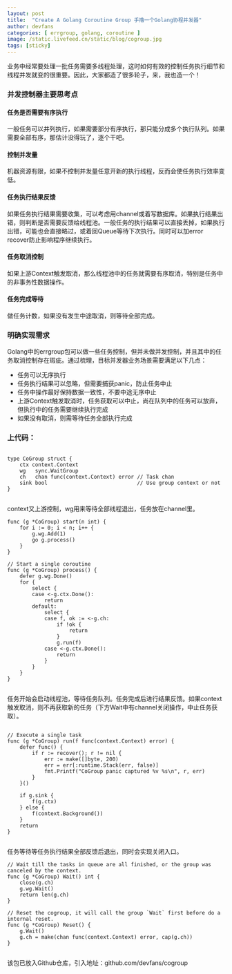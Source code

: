 ```yaml
---
layout: post
title:  "Create A Golang Coroutine Group 手撸一个Golang协程并发器"
author: devfans
categories: [ errgroup, golang, coroutine ]
image: /static.livefeed.cn/static/blog/cogroup.jpg
tags: [sticky]
---
```


业务中经常要处理一批任务需要多线程处理，这时如何有效的控制任务执行细节和线程并发就变的很重要。因此，大家都造了很多轮子，来，我也造一个！

### 并发控制器主要思考点

#### 任务是否需要有序执行
一般任务可以并列执行，如果需要部分有序执行，那只能分成多个执行队列。如果需要全部有序，那估计没得玩了，逐个干吧。

#### 控制并发量
机器资源有限，如果不控制并发量任意开新的执行线程，反而会使任务执行效率变低。

#### 任务执行结果反馈
如果任务执行结果需要收集，可以考虑用channel或着写数据库。如果执行结果出错，则判断是否需要反馈给线程池。一般任务的执行结果可以直接丢掉，如果执行出错，可能也会直接略过，或着回Queue等待下次执行。同时可以加error recover防止影响程序继续执行。

#### 任务取消控制
如果上游Context触发取消，那么线程池中的任务就需要有序取消，特别是任务中的非事务性数据操作。

#### 任务完成等待
做任务计数，如果没有发生中途取消，则等待全部完成。


### 明确实现需求

Golang中的errgroup包可以做一些任务控制，但并未做并发控制，并且其中的任务取消控制存在瑕疵。通过梳理，目标并发器业务场景需要满足以下几点：

- 任务可以无序执行
- 任务执行结果可以忽略，但需要捕获panic，防止任务中止
- 任务中操作最好保持数据一致性，不要中途无序中止
- 上游Context触发取消时，任务获取可以中止，尚在队列中的任务可以放弃，但执行中的任务需要继续执行完成
- 如果没有取消，则需等待任务全部执行完成


### 上代码：

```

type CoGroup struct {
	ctx context.Context
	wg   sync.WaitGroup
	ch   chan func(context.Context) error // Task chan
	sink bool                             // Use group context or not
}


```
context又上游控制，wg用来等待全部线程退出，任务放在channel里。

```
func (g *CoGroup) start(n int) {
	for i := 0; i < n; i++ {
		g.wg.Add(1)
		go g.process()
	}
}

// Start a single coroutine
func (g *CoGroup) process() {
	defer g.wg.Done()
	for {
		select {
		case <-g.ctx.Done():
			return
		default:
			select {
			case f, ok := <-g.ch:
				if !ok {
					return
				}
				g.run(f)
			case <-g.ctx.Done():
				return
			}
		}
	}
}


```

任务开始会启动线程池，等待任务队列。任务完成后进行结果反馈。如果context触发取消，则不再获取新的任务（下方Wait中有channel关闭操作，中止任务获取）。
```

// Execute a single task
func (g *CoGroup) run(f func(context.Context) error) {
	defer func() {
		if r := recover(); r != nil {
			err := make([]byte, 200)
			err = err[:runtime.Stack(err, false)]
			fmt.Printf("CoGroup panic captured %v %s\n", r, err)
		}
	}()

	if g.sink {
		f(g.ctx)
	} else {
		f(context.Background())
	}
	return
}


```

任务等待等任务执行结果全部反馈后退出，同时会实现关闭入口。

```
// Wait till the tasks in queue are all finished, or the group was canceled by the context.
func (g *CoGroup) Wait() int {
	close(g.ch)
	g.wg.Wait()
	return len(g.ch)
}

// Reset the cogroup, it will call the group `Wait` first before do a internal reset.
func (g *CoGroup) Reset() {
	g.Wait()
	g.ch = make(chan func(context.Context) error, cap(g.ch))
}


```

该包已放入Github仓库，引入地址：github.com/devfans/cogroup
